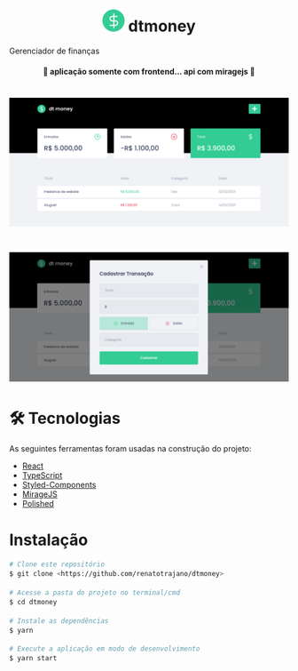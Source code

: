 <h1 align="center"> <img src='./public/favicon.png'> dtmoney</h1>
<p>Gerenciador de finanças</p>

<h4 align="center"> 
	🚧  aplicação somente com frontend... api com miragejs  🚧
</h4>

<h1 align="center">
  <img alt="dtmoney" src="./src/assets/banner1.png" />
</h1>

<h1 align="center">
  <img alt="dtmoney" src="./src/assets/banner2.png" />
</h1>

# 🛠 Tecnologias

As seguintes ferramentas foram usadas na construção do projeto:

- [React](https://pt-br.reactjs.org/)
- [TypeScript](https://www.typescriptlang.org/)
- [Styled-Components](https://styled-components.com/)
- [MirageJS](https://miragejs.com/)
- [Polished](https://polished.js.org/)

# Instalação

```bash
# Clone este repositório
$ git clone <https://github.com/renatotrajano/dtmoney>

# Acesse a pasta do projeto no terminal/cmd
$ cd dtmoney

# Instale as dependências
$ yarn

# Execute a aplicação em modo de desenvolvimento
$ yarn start

```


